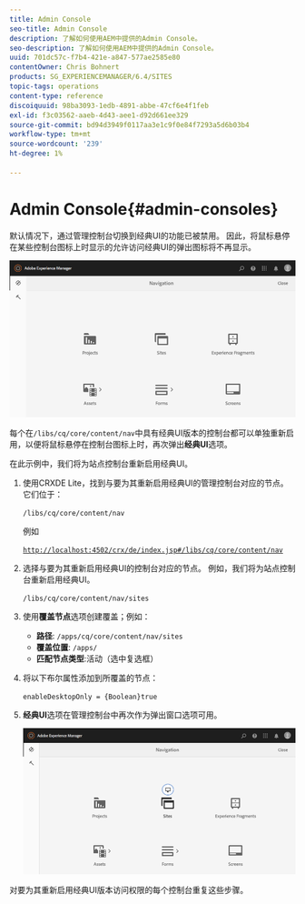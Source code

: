```yaml
---
title: Admin Console
seo-title: Admin Console
description: 了解如何使用AEM中提供的Admin Console。
seo-description: 了解如何使用AEM中提供的Admin Console。
uuid: 701dc57c-f7b4-421e-a847-577ae2585e80
contentOwner: Chris Bohnert
products: SG_EXPERIENCEMANAGER/6.4/SITES
topic-tags: operations
content-type: reference
discoiquuid: 98ba3093-1edb-4891-abbe-47cf6e4f1feb
exl-id: f3c03562-aaeb-4d43-aee1-d92d661ee329
source-git-commit: bd94d3949f0117aa3e1c9f0e84f7293a5d6b03b4
workflow-type: tm+mt
source-wordcount: '239'
ht-degree: 1%

---
```


# Admin Console{#admin-consoles}

默认情况下，通过管理控制台切换到经典UI的功能已被禁用。 因此，将鼠标悬停在某些控制台图标上时显示的允许访问经典UI的弹出图标将不再显示。

![screen_shot_2018-03-23at111956](assets/screen_shot_2018-03-23at111956.png)

每个在`/libs/cq/core/content/nav`中具有经典UI版本的控制台都可以单独重新启用，以便将鼠标悬停在控制台图标上时，再次弹出&#x200B;**经典UI**&#x200B;选项。

在此示例中，我们将为站点控制台重新启用经典UI。

1. 使用CRXDE Lite，找到与要为其重新启用经典UI的管理控制台对应的节点。 它们位于：

   `/libs/cq/core/content/nav`

   例如

   [ `http://localhost:4502/crx/de/index.jsp#/libs/cq/core/content/nav`](http://localhost:4502/crx/de/index.jsp#/libs/cq/core/content/nav)

1. 选择与要为其重新启用经典UI的控制台对应的节点。 例如，我们将为站点控制台重新启用经典UI。

   `/libs/cq/core/content/nav/sites`

1. 使用&#x200B;**覆盖节点**&#x200B;选项创建覆盖；例如：

   * **路径**: `/apps/cq/core/content/nav/sites`
   * **覆盖位置**: `/apps/`
   * **匹配节点类型**:活动（选中复选框）

1. 将以下布尔属性添加到所覆盖的节点：

   `enableDesktopOnly = {Boolean}true`

1. **经典UI**&#x200B;选项在管理控制台中再次作为弹出窗口选项可用。

   ![screen_shot_2018-03-23at111924](assets/screen_shot_2018-03-23at111924.png)

对要为其重新启用经典UI版本访问权限的每个控制台重复这些步骤。
